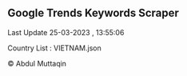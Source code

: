

## Google Trends Keywords Scraper 
 
Last Update 25-03-2023 , 13:55:06

Country List :
VIETNAM.json



© Abdul Muttaqin 

